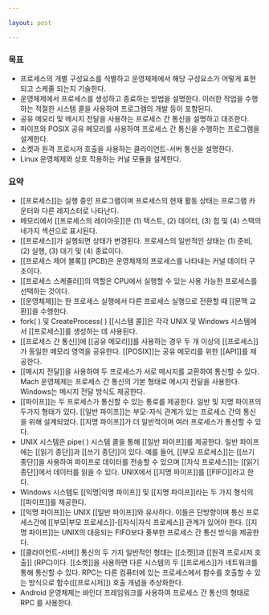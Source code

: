 ```yaml
---

layout: post

---
```


### 목표

* 프로세스의 개별 구성요소를 식별하고 운영체제에서 해당 구성요소가 어떻게 표현되고 스케줄 되는지 기술한다.
* 운영체제에서 프로세스를 생성하고 종료하는 방법을 설명한다. 이러한 작업을 수행하는 적절한 시스템 콜을 사용하여 프로그램의 개발 등이 포함된다.
* 공유 메모리 및 메시지 전달을 사용하는 프로세스 간 통신을 설명하고 대조한다.
* 파이프와 POSIX 공유 메모리를 사용하여 프로세스 간 통신을 수행하는 프로그램을 설계한다.
* 소켓과 원격 프로시저 호출을 사용하는 클라이언트-서버 통신을 설명한다.
* Linux 운영체제와 상호 작용하는 커널 모듈을 설계한다.

### 요약

- [[프로세스]]는 실행 중인 프로그램이며 프로세스의 현재 활동 상태는 프로그램 카운터와 다른 레지스터로 나타난다.
- 메모리에서 [[프로세스의 레이아웃]]은 (1) 텍스트, (2) 데이터, (3) 힙 및 (4) 스택의 네가지 섹션으로 표시된다.
- [[프로세스]]가 실행되면 상태가 변경된다. 프로세스의 일반적인 상태는 (1) 준비, (2) 실행, (3) 대기 및 (4) 종료이다.
- [[프로세스 제어 블록]] (PCB)은 운영체제의 프로세스를 나타내는 커널 데이터 구조이다.
- [[프로세스 스케줄러]]의 역할은 CPU에서 실행할 수 있는 사용 가능한 프로세스를 선택하는 것이다.
- [[운영체제]]는 한 프로세스 실행에서 다른 프로세스 실행으로 전환할 때 [[문맥 교환]]을 수행한다.
- fork( ) 및 CreateProcess( ) [[시스템 콜]]은 각각 UNIX 및 Windows 시스템에서 [[프로세스]]를 생성하는 데 사용된다.
- [[프로세스 간 통신]]에 [[공유 메모리]]를 사용하는 경우 두 개 이상의 [[프로세스]]가 동일한 메모리 영역을 공유한다. [[POSIX]]는 공유 메모리를 위한 [[API]]를 제공한다.
- [[메시지 전달]]을 사용하여 두 프로세스가 서로 메시지를 교환하여 통신할 수 있다. Mach 운영체제는 프로세스 간 통신의 기본 형태로 메시지 전달을 사용한다. Windows는 메시지 전달 방식도 제공한다.
- [[파이프]]는 두 프로세스가 통신할 수 있는 통로를 제공한다. 일반 및 지명 파이프의 두가지 형태가 있다. [[일반 파이프]]는 부모-자식 관계가 있는 프로세스 간의 통신을 위해 설계되었다. [[지명 파이프]]가 더 일반적이며 여러 프로세스가 통신할 수 있다.
- UNIX 시스템은 pipe( ) 시스템 콜을 통해 [[일반 파이프]]를 제공한다. 일반 파이프에는 [[읽기 종단]]과 [[쓰기 종단]]이 있다. 예를 들어, [[부모 프로세스]]는 [[쓰기 종단]]을 사용하여 파이프로 데이터를 전송할 수 있으며 [[자식 프로세스]]는 [[읽기 종단]]에서 데이터를 읽을 수 있다. UNIX에서 [[지명 파이프]]를 [[FIFO]]라고 한다.
- Windows 시스템도 [[익명|익명 파이프]] 및 [[지명 파이프]]라는 두 가지 형식의 [[파이프]]를 제공한다.
- [[익명 파이프]]는 UNIX [[일반 파이프]]와 유사하다. 이들은 단방향이며 통신 프로세스간에 [[부모|부모 프로세스]]-[[자식|자식 프로세스]] 관계가 있어야 한다. [[지명 파이프]]는 UNIX의 대응되는 FIFO보다 풍부한 프로세스 간 통신 방식을 제공한다.
- [[클라이언트-서버]] 통신의 두 가지 일반적인 형태는 [[소켓]]과 [[원격 프로시저 호출]] (RPC)이다. [[소켓]]을 사용하면 다른 시스템의 두 [[프로세스]]가 네트워크를 통해 통신할 수 있다. RPC는 다른 컴퓨터에 있는 프로세스에서 함수를 호출할 수 있는 방식으로 함수([[프로시저]]) 호출 개념을 추상화한다.
- Android 운영체제는 바인더 프레임워크를 사용하여 프로세스 간 통신의 형태로 RPC 를 사용한다.
